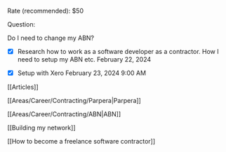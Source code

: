 Rate (recommended): $50

  

Question:

Do I need to change my ABN?

- [x] Research how to work as a software developer as a contractor. How I need to setup my ABN etc. February 22, 2024
- [x] Setup with Xero February 23, 2024 9:00 AM

  

[[Articles]]

[[Areas/Career/Contracting/Parpera|Parpera]]

[[Areas/Career/Contracting/ABN|ABN]]

[[Building my network]]

  

[[How to become a freelance software contractor]]